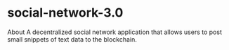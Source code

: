 # social-network-3.0
About A decentralized social network application that allows users to post small snippets of text data to the blockchain.
